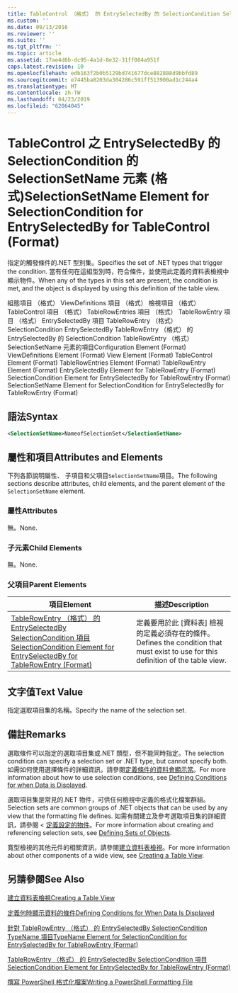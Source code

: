 ```yaml
---
title: TableControl （格式） 的 EntrySelectedBy 的 SelectionCondition SelectionSetName 項目 |Microsoft Docs
ms.custom: ''
ms.date: 09/13/2016
ms.reviewer: ''
ms.suite: ''
ms.tgt_pltfrm: ''
ms.topic: article
ms.assetid: 17ae4d6b-dc95-4a1d-8e32-31ff084a951f
caps.latest.revision: 10
ms.openlocfilehash: edb163f2b0b5129bd741677dce882888d9bbfd89
ms.sourcegitcommit: e7445ba8203da304286c591ff513900ad1c244a4
ms.translationtype: MT
ms.contentlocale: zh-TW
ms.lasthandoff: 04/23/2019
ms.locfileid: "62064045"
---
```

# <a name="selectionsetname-element-for-selectioncondition-for-entryselectedby-for-tablecontrol-format"></a><span data-ttu-id="cad7e-102">TableControl 之 EntrySelectedBy 的 SelectionCondition 的 SelectionSetName 元素 (格式)</span><span class="sxs-lookup"><span data-stu-id="cad7e-102">SelectionSetName Element for SelectionCondition for EntrySelectedBy for TableControl (Format)</span></span>

<span data-ttu-id="cad7e-103">指定的觸發條件的.NET 型別集。</span><span class="sxs-lookup"><span data-stu-id="cad7e-103">Specifies the set of .NET types that trigger the condition.</span></span> <span data-ttu-id="cad7e-104">當有任何在這組型別時，符合條件，並使用此定義的資料表檢視中顯示物件。</span><span class="sxs-lookup"><span data-stu-id="cad7e-104">When any of the types in this set are present, the condition is met, and the object is displayed by using this definition of the table view.</span></span>

<span data-ttu-id="cad7e-105">組態項目 （格式） ViewDefinitions 項目 （格式） 檢視項目 （格式） TableControl 項目 （格式） TableRowEntries 項目 （格式） TableRowEntry 項目 （格式） EntrySelectedBy 項目 TableRowEntry （格式）SelectionCondition EntrySelectedBy TableRowEntry （格式） 的 EntrySelectedBy 的 SelectionCondition TableRowEntry （格式） SelectionSetName 元素的項目</span><span class="sxs-lookup"><span data-stu-id="cad7e-105">Configuration Element (Format) ViewDefinitions Element (Format) View Element (Format) TableControl Element (Format) TableRowEntries Element (Format) TableRowEntry Element (Format) EntrySelectedBy Element for TableRowEntry (Format) SelectionCondition Element for EntrySelectedBy for TableRowEntry (Format) SelectionSetName Element for SelectionCondition for EntrySelectedBy for TableRowEntry (Format)</span></span>

## <a name="syntax"></a><span data-ttu-id="cad7e-106">語法</span><span class="sxs-lookup"><span data-stu-id="cad7e-106">Syntax</span></span>

```xml
<SelectionSetName>NameofSelectionSet</SelectionSetName>
```

## <a name="attributes-and-elements"></a><span data-ttu-id="cad7e-107">屬性和項目</span><span class="sxs-lookup"><span data-stu-id="cad7e-107">Attributes and Elements</span></span>

<span data-ttu-id="cad7e-108">下列各節說明屬性、 子項目和父項目`SelectionSetName`項目。</span><span class="sxs-lookup"><span data-stu-id="cad7e-108">The following sections describe attributes, child elements, and the parent element of the `SelectionSetName` element.</span></span>

### <a name="attributes"></a><span data-ttu-id="cad7e-109">屬性</span><span class="sxs-lookup"><span data-stu-id="cad7e-109">Attributes</span></span>

<span data-ttu-id="cad7e-110">無。</span><span class="sxs-lookup"><span data-stu-id="cad7e-110">None.</span></span>

### <a name="child-elements"></a><span data-ttu-id="cad7e-111">子元素</span><span class="sxs-lookup"><span data-stu-id="cad7e-111">Child Elements</span></span>

<span data-ttu-id="cad7e-112">無。</span><span class="sxs-lookup"><span data-stu-id="cad7e-112">None.</span></span>

### <a name="parent-elements"></a><span data-ttu-id="cad7e-113">父項目</span><span class="sxs-lookup"><span data-stu-id="cad7e-113">Parent Elements</span></span>

|<span data-ttu-id="cad7e-114">項目</span><span class="sxs-lookup"><span data-stu-id="cad7e-114">Element</span></span>|<span data-ttu-id="cad7e-115">描述</span><span class="sxs-lookup"><span data-stu-id="cad7e-115">Description</span></span>|
|-------------|-----------------|
|[<span data-ttu-id="cad7e-116">TableRowEntry （格式） 的 EntrySelectedBy SelectionCondition 項目</span><span class="sxs-lookup"><span data-stu-id="cad7e-116">SelectionCondition Element for EntrySelectedBy for TableRowEntry (Format)</span></span>](./selectioncondition-element-for-entryselectedby-for-tablecontrol-format.md)|<span data-ttu-id="cad7e-117">定義要用於此 [資料表] 檢視的定義必須存在的條件。</span><span class="sxs-lookup"><span data-stu-id="cad7e-117">Defines the condition that must exist to use for this definition of the table view.</span></span>|

## <a name="text-value"></a><span data-ttu-id="cad7e-118">文字值</span><span class="sxs-lookup"><span data-stu-id="cad7e-118">Text Value</span></span>

<span data-ttu-id="cad7e-119">指定選取項目集的名稱。</span><span class="sxs-lookup"><span data-stu-id="cad7e-119">Specify the name of the selection set.</span></span>

## <a name="remarks"></a><span data-ttu-id="cad7e-120">備註</span><span class="sxs-lookup"><span data-stu-id="cad7e-120">Remarks</span></span>

<span data-ttu-id="cad7e-121">選取條件可以指定的選取項目集或.NET 類型，但不能同時指定。</span><span class="sxs-lookup"><span data-stu-id="cad7e-121">The selection condition can specify a selection set or .NET type, but cannot specify both.</span></span> <span data-ttu-id="cad7e-122">如需如何使用選擇條件的詳細資訊，請參閱[定義條件的資料會顯示當](./defining-conditions-for-displaying-data.md)。</span><span class="sxs-lookup"><span data-stu-id="cad7e-122">For more information about how to use selection conditions, see [Defining Conditions for when Data is Displayed](./defining-conditions-for-displaying-data.md).</span></span>

<span data-ttu-id="cad7e-123">選取項目集是常見的.NET 物件，可供任何檢視中定義的格式化檔案群組。</span><span class="sxs-lookup"><span data-stu-id="cad7e-123">Selection sets are common groups of .NET objects that can be used by any view that the formatting file defines.</span></span> <span data-ttu-id="cad7e-124">如需有關建立及參考選取項目集的詳細資訊，請參閱 <<c0> [ 定義設定的物件](./defining-selection-sets.md)。</span><span class="sxs-lookup"><span data-stu-id="cad7e-124">For more information about creating and referencing selection sets, see [Defining Sets of Objects](./defining-selection-sets.md).</span></span>

<span data-ttu-id="cad7e-125">寬型檢視的其他元件的相關資訊，請參閱[建立資料表檢視](./creating-a-table-view.md)。</span><span class="sxs-lookup"><span data-stu-id="cad7e-125">For more information about other components of a wide view, see [Creating a Table View](./creating-a-table-view.md).</span></span>

## <a name="see-also"></a><span data-ttu-id="cad7e-126">另請參閱</span><span class="sxs-lookup"><span data-stu-id="cad7e-126">See Also</span></span>

[<span data-ttu-id="cad7e-127">建立資料表檢視</span><span class="sxs-lookup"><span data-stu-id="cad7e-127">Creating a Table View</span></span>](./creating-a-table-view.md)

[<span data-ttu-id="cad7e-128">定義何時顯示資料的條件</span><span class="sxs-lookup"><span data-stu-id="cad7e-128">Defining Conditions for When Data Is Displayed</span></span>](./defining-conditions-for-displaying-data.md)

[<span data-ttu-id="cad7e-129">針對 TableRowEntry （格式） 的 EntrySelectedBy SelectionCondition TypeName 項目</span><span class="sxs-lookup"><span data-stu-id="cad7e-129">TypeName Element for SelectionCondition for EntrySelectedBy for TableRowEntry (Format)</span></span>](./typename-element-for-selectioncondition-for-entryselectedby-for-tablecontrol-format.md)

[<span data-ttu-id="cad7e-130">TableRowEntry （格式） 的 EntrySelectedBy SelectionCondition 項目</span><span class="sxs-lookup"><span data-stu-id="cad7e-130">SelectionCondition Element for EntrySelectedBy for TableRowEntry (Format)</span></span>](./selectioncondition-element-for-entryselectedby-for-tablecontrol-format.md)

[<span data-ttu-id="cad7e-131">撰寫 PowerShell 格式化檔案</span><span class="sxs-lookup"><span data-stu-id="cad7e-131">Writing a PowerShell Formatting File</span></span>](./writing-a-powershell-formatting-file.md)
